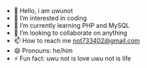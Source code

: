 - 👋 Hello, i am uwunot
- 👀 I’m interested in coding
- 🌱 I’m currently learning PHP and MySQL
- 💞️ I’m looking to collaborate on anything
- 📫 How to reach me not733402@gmail.com
- 😄 Pronouns: he/him
- ⚡ Fun fact: uwu not is love uwu not is life



<!---
uwunotislove/.github-private is a ✨ special ✨ repository because its `README.md` (this file) appears on your GitHub profile.
You can click the Preview link to take a look at your changes.
--->


